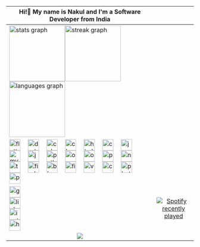 | Hi!👋 My name is Nakul and I'm a Software Developer from India                                                                                                                           |               |
|-----------------------------------------------------------------------------------------------------------------------------------------------------------------------------------------|---------------|
|    <div align="left"><img src="https://github-readme-stats.vercel.app/api?username=nakuldevmv&hide_title=false&hide_rank=false&show_icons=true&include_all_commits=true&count_private=true&disable_animations=false&theme=dark&locale=en&hide_border=true" height="150" alt="stats graph"  /><img src="https://streak-stats.demolab.com?user=nakuldevmv&locale=en&mode=daily&theme=dark&hide_border=true&border_radius=5" height="150" alt="streak graph"  /><img src="https://github-readme-stats.vercel.app/api/top-langs?username=nakuldevmv&locale=en&hide_title=false&layout=compact&card_width=320&langs_count=6&theme=dark&hide_border=true" height="150" alt="languages graph"  /></div>                                                                                                                                                                           |               |
|     <div align="left"><img src="https://cdn.jsdelivr.net/gh/devicons/devicon/icons/flutter/flutter-original.svg" height="30" alt="flutter logo"  /><img width="20" /><img src="https://cdn.jsdelivr.net/gh/devicons/devicon/icons/dart/dart-original.svg" height="30" alt="dart logo"  /><img width="20" /><img src="https://cdn.jsdelivr.net/gh/devicons/devicon/icons/cplusplus/cplusplus-original.svg" height="30" alt="cplusplus logo"  /><img width="20" /><img src="https://cdn.jsdelivr.net/gh/devicons/devicon/icons/c/c-original.svg" height="30" alt="c logo"  /><img width="20" /><img src="https://cdn.jsdelivr.net/gh/devicons/devicon/icons/html5/html5-original.svg" height="30" alt="html5 logo"  /><img width="20" /><img src="https://cdn.jsdelivr.net/gh/devicons/devicon/icons/css3/css3-original.svg" height="30" alt="css3 logo"  /><img width="20" /><img src="https://cdn.jsdelivr.net/gh/devicons/devicon/icons/javascript/javascript-original.svg" height="30" alt="javascript logo"  /><img width="20" /><img src="https://cdn.jsdelivr.net/gh/devicons/devicon/icons/mysql/mysql-original.svg" height="30" alt="mysql logo"  /><img width="20" /><img src="https://cdn.jsdelivr.net/gh/devicons/devicon/icons/java/java-original.svg" height="30" alt="java logo"  /><img width="20" /><img src="https://cdn.jsdelivr.net/gh/devicons/devicon/icons/python/python-original.svg" height="30" alt="python logo"  /><img width="20" /><img src="https://cdn.jsdelivr.net/gh/devicons/devicon/icons/opengl/opengl-original.svg" height="30" alt="opengl logo"  /><img width="20" /><img src="https://cdn.jsdelivr.net/gh/devicons/devicon/icons/opencv/opencv-original.svg" height="30" alt="opencv logo"  /><img width="20" /><img src="https://cdn.jsdelivr.net/gh/devicons/devicon/icons/pandas/pandas-original.svg" height="30" alt="pandas logo"  /><img width="20" /><img src="https://cdn.jsdelivr.net/gh/devicons/devicon/icons/numpy/numpy-original.svg" height="30" alt="numpy logo"  /><img width="20" /><img src="https://cdn.jsdelivr.net/gh/devicons/devicon/icons/tensorflow/tensorflow-original.svg" height="30" alt="tensorflow logo"  /><img width="20" /><img src="https://cdn.jsdelivr.net/gh/devicons/devicon/icons/firebase/firebase-plain.svg" height="30" alt="firebase logo"  /><img width="20" /><img src="https://cdn.jsdelivr.net/gh/devicons/devicon/icons/blender/blender-original.svg" height="30" alt="blender logo"  /><img width="20" /><img src="https://cdn.jsdelivr.net/gh/devicons/devicon/icons/figma/figma-original.svg" height="30" alt="figma logo"  /><img width="20" /><img src="https://cdn.jsdelivr.net/gh/devicons/devicon/icons/vscode/vscode-original.svg" height="30" alt="vscode logo"  /><img width="20" /><img src="https://cdn.jsdelivr.net/gh/devicons/devicon/icons/canva/canva-original.svg" height="30" alt="canva logo"  /><img width="20" /><img src="https://cdn.jsdelivr.net/gh/devicons/devicon/icons/photoshop/photoshop-plain.svg" height="30" alt="photoshop logo"  /><img width="20" /><img src="https://cdn.jsdelivr.net/gh/devicons/devicon/icons/premierepro/premierepro-plain.svg" height="30" alt="premierepro logo"  /><img width="20" /></div>     |               |
|         <div align="left"><a href="nakuldev1561@gmail.com" target="_blank">  <img src="https://img.shields.io/static/v1?message=Gmail&logo=gmail&label=&color=D14836&logoColor=white&labelColor=&style=flat" height="30" alt="gmail logo"  /></a><br><a href="www.linkedin.com/in/nakuldevmv" target="_blank">  <img src="https://img.shields.io/static/v1?message=LinkedIn&logo=linkedin&label=&color=0077B5&logoColor=white&labelColor=&style=flat" height="30" alt="linkedin logo"  /></a><br><a href="https://www.instagram.com/jo.cly.n/" target="_blank">  <img src="https://img.shields.io/static/v1?message=Instagram&logo=instagram&label=&color=E4405F&logoColor=white&labelColor=&style=flat" height="30" alt="instagram logo"  /></a><br><a href="https://www.hackerrank.com/profile/nakuldev1561" target="_blank">  <img src="https://img.shields.io/static/v1?message=HackerRank&logo=hackerrank&label=&color=2EC866&logoColor=white&labelColor=&style=flat" height="30" alt="hackerrank logo"  /></a><br></div>                                                                                                                                    |         <div align="center">  <a href="https://open.spotify.com/user/2x4c38upqwnargyde664sop79">    <img src="https://spotify-recently-played-readme.vercel.app/api?user=2x4c38upqwnargyde664sop79&count=3" alt="Spotify recently played"  />  </a></div>     |
|    <div align="center">  <img src="https://visitor-badge.laobi.icu/badge?page_id=nakuldevmv.nakuldevmv&left_color=grey&right_color=black&left_text=Profile%20Visits"  /></div>                                                                                                                                                                                    |               |


